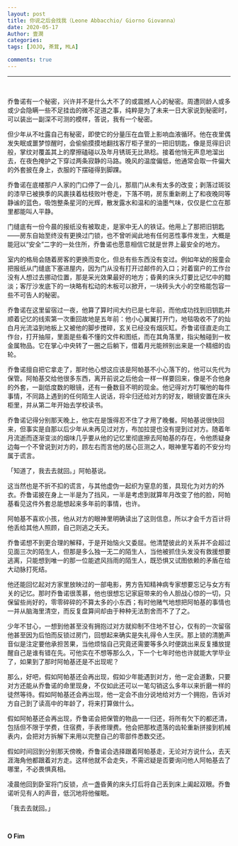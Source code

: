 ```yaml
---
layout: post
title: 你说之后会找我（Leone Abbacchio/ Giorno Giovanna）
date: 2020-05-17
Author: 壹澗
categories: 
tags: [JOJO, 茶茸, MLA]

comments: true
--- 
```


***

<br/>

乔鲁诺有一个秘密，兴许并不是什么大不了的或震撼人心的秘密。周遭同龄人或多或少会隐瞒一些不足挂齿的微不足道之事，纯粹是为了未来一日大家说到秘密时，可以装出一副深不可测的模样，答说，我有一个秘密。

但少年从不吐露自己有秘密，即使它的分量压在血管上影响血液循环。他在夜里偶发失眠或噩梦惊醒时，会偷偷摸摸地翻找客厅柜子里的一把旧钥匙，像是觅得旧识般，掌纹对覆盖其上的摩擦磕碰以及年月锈斑无比熟稔。接着他悄无声息地溜出去，在夜色掩护之下穿过两条寂静的马路。晚风的温度偏低，他通常会取一件偏大的外套披在身上，衣服的下摆碰得到脚踝。

乔鲁诺在底楼那户人家的门口停了一会儿，那扇门从未有太多的改变；剥落过斑驳的漆早已被换季的风裹挟着枯枝败叶卷走，下落不明，房东重新刷上了和夜晚同等静谧的蓝色，吸饱整条星河的光辉，散发露水和温和的油墨气味，仅仅是伫立在那里都能叫人平静。

门缝底有一份今晨的报纸没有被取走，是家中无人的铁证。他用上了那把旧钥匙——房东自始至终没有更换过门锁，也不曾听闻此地有任何恶性事件发生，大概是能冠以“安全”二字的一处住所，乔鲁诺也愿意相信它就是世界上最安全的地方。

室内的格局会随着房客的更换而变化，但总有些东西没有变过。例如年幼的报童会把报纸从门缝底下塞进屋内，因为门从没有打开过邮件的入口；对着窗户的工作台没有人想过去挪动位置，那是采光效果最好的地方；昏黄的床头灯要比记忆中的黯淡；客厅沙发底下的一块略有松动的木板可以掀开，一块砖头大小的空格能包容一些不可告人的秘密。

乔鲁诺在这里留宿过一夜，他算了算时间大约已是七年前，而他成功找到旧钥匙并顺着记忆的线索第一次重回故地是五年前：他小心翼翼打开门，地毯吸收不了的灿白月光流溢到地板上又被他的脚步搅碎，玄关已经没有烟灰缸。乔鲁诺径直走向工作台，打开抽屉，里面是些看不懂的文件和图纸，而在其角落里，指尖触碰到一枚金属物品。它在掌心中央转了一圈之后躺下，借着月光能辨别出来是一个精细的齿轮。

乔鲁诺擅自把它拿走了，那时他心想这应该是阿帕基不小心落下的，他可以先代为保管。阿帕基交给他很多东西，离开前说之后他会一样一样要回来，像是不合他身的外套，一副低度数的眼镜，还有一叠数目不明的现金。他记得对方叮嘱他的每件事情，不同路上遇到的任何陌生人说话，将伞归还给对方的好友，眼镜安置在床头柜里，并从第二年开始去学校读书。

乔鲁诺记得分别那天晚上，他实在是饿得忍不住了才用了晚餐。阿帕基说很快回来，但事实是自那以后少年从未再见过对方，布加拉提也没有提到过对方。随着年月流逝而逐渐变淡的烟味几乎要从他的记忆里彻底擦去阿帕基的存在，令他质疑身边每一个不曾说到对方的，顾左右而言他的居心叵测之人，眼神里写着的不安分均属于谎言。

「知道了，我去去就回。」阿帕基说。

这当然也是不折不扣的谎言，与其他虚伪一起织为窒息的茧，具现化为对方的外衣。乔鲁诺披在身上一半是为了挡风，一半是考虑到就算年月改变了他的脸，阿帕基看见这件外套总能想起来多年前的事情，也许。

阿帕基不喜欢小孩，他从对方的眼神里明确读出了这则信息，所以才会千方百计将他丢给其他人照顾，自己则逃之夭夭。

乔鲁诺想不到更合理的解释，于是开始恼火又委屈。他清楚彼此的关系并不会超过见面三次的陌生人，但那是多么独一无二的陌生人，当他被抓住头发没有救援想要逃离，只能想到唯一的那一位能遮风挡雨的陌生人，既恐惧又试图依赖的矛盾在给大动脉打死结。

他还能回忆起对方家里放映过的一部电影，男方告知精神病专家想要忘记与女方有关的记忆。那时乔鲁诺很羡慕，他也很想忘记家庭带来的令人胆战心惊的一切，只保留些尚好的，零零碎碎的不算太多的小东西；有时他赌气地想把阿帕基的事情也一并从脑海里清空，而反复盘算间却由于种种无法割舍而不了了之。

少年不甘心，一想到他甚至没有拥抱过对方就抑制不住地不甘心，仅有的一次留宿他甚至因为后怕而反锁过房门，回想起来确实是失礼得令人生厌。那上锁的清脆声音似是注定要他承担苦果，当他烦恼自己究竟还需要等多久时便跳出来反复播放提醒自己是谁有错在先。可他实在不想等那么久，下一个七年时他也许就能大学毕业了，如果到了那时阿帕基还是不出现呢？

那么，好吧，假如阿帕基还会再出现，假如少年能遇到对方，他一定会道歉，只要对方还能从乔鲁诺的命里现身，不仅如此还可以一笔勾销这么多年以来折磨一样的徒然等待。假如阿帕基还会再出现，他一定会不由分说地给对方一个拥抱，告诉对方自己到了读高中的年龄了，将来打算做什么。

假如阿帕基还会再出现，乔鲁诺会把保管的物品一一归还，将所有欠下的都还清，包括但不限于学费，住宿费，手表修理费。他会把那枚遗落的齿轮重新拼接到机械表内，会把对方拆解下来用以完整自己的零部件悉数交还。

假如时间回到分别那天傍晚，乔鲁诺会选择跟着阿帕基走，无论对方说什么，去天涯海角他都跟着对方走。这样他就不会走失，不需迟疑是否要询问他人阿帕基去了哪里，不必畏惧真相。

凌晨他回到卧室将门反锁，点一盏昏黄的床头灯后将自己丢到床上阖起双眼。乔鲁诺听见有人的声音，低沉地将他催眠。

「我去去就回。」

<br/>

**O Fim**
